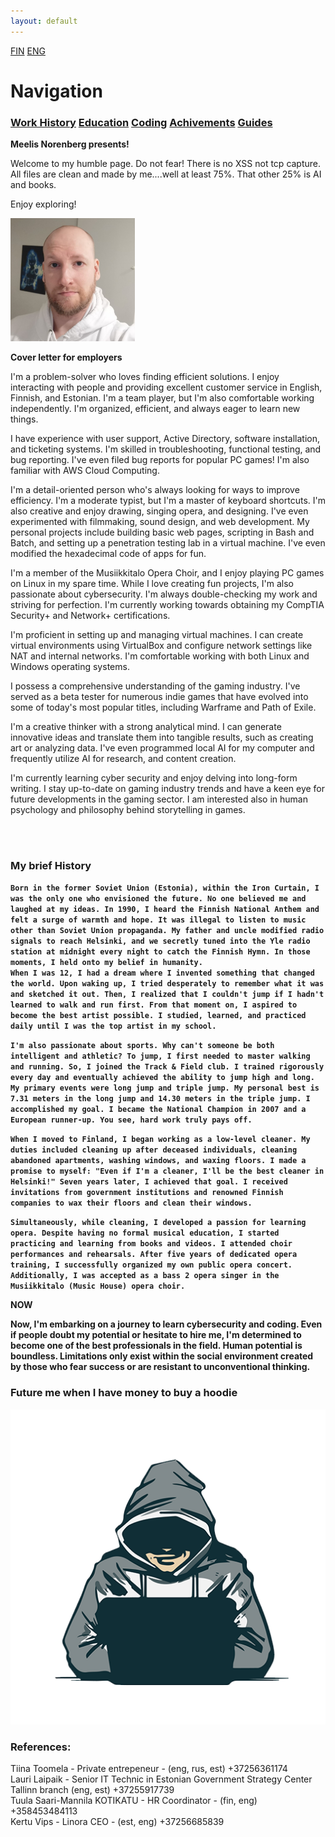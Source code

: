 ```yaml
---
layout: default
---
```


[FIN](IndexFIN.md)  [ENG](index.md)

# Navigation<br>
### **[Work History](WorkHistory.md)   [Education](Education.md)   [Coding](Coding.md)   [Achivements](Achivements.md)   [Guides](Guides.md)**<br>


**Meelis Norenberg presents!**<br>

 Welcome to my humble page. Do not fear! There is no XSS not tcp capture.
 All files are clean and made by me....well at least 75%. That other 25% is AI and books.

 Enjoy exploring!<br>

![Memyselfnme](Meelis_Norenberg_pic_small.png)

**Cover letter for employers**<br>

I'm a problem-solver who loves finding efficient solutions. I enjoy interacting with people and providing excellent customer service in English, Finnish, and Estonian. I'm a team player, but I'm also comfortable working independently. I'm organized, efficient, and always eager to learn new things.

I have experience with user support, Active Directory, software installation, and ticketing systems. I'm skilled in troubleshooting, functional testing, and bug reporting. I've even filed bug reports for popular PC games! I'm also familiar with AWS Cloud Computing.

I'm a detail-oriented person who's always looking for ways to improve efficiency. I'm a moderate typist, but I'm a master of keyboard shortcuts. I'm also creative and enjoy drawing, singing opera, and designing. I've even experimented with filmmaking, sound design, and web development. My personal projects include building basic web pages, scripting in Bash and Batch, and setting up a penetration testing lab in a virtual machine. I've even modified the hexadecimal code of apps for fun.

I'm a member of the Musiikkitalo Opera Choir, and I enjoy playing PC games on Linux in my spare time. While I love creating fun projects, I'm also passionate about cybersecurity. I'm always double-checking my work and striving for perfection. I'm currently working towards obtaining my CompTIA Security+ and Network+ certifications.

I'm proficient in setting up and managing virtual machines. I can create virtual environments using VirtualBox and configure network settings like NAT and internal networks. I'm comfortable working with both Linux and Windows operating systems.

I possess a comprehensive understanding of the gaming industry. I've served as a beta tester for numerous indie games that have evolved into some of today's most popular titles, including Warframe and Path of Exile.

I'm a creative thinker with a strong analytical mind. I can generate innovative ideas and translate them into tangible results, such as creating art or analyzing data. I've even programmed local AI for my computer and frequently utilize AI for research, and content creation.

I'm currently learning cyber security and enjoy delving into long-form writing. I stay up-to-date on gaming industry  trends and have a keen eye for future developments in the gaming sector.
I am interested also in human psychology and philosophy behind storytelling in games.<br>

<br>
<br>

### **My brief History**<br>

**`Born in the former Soviet Union (Estonia), within the Iron Curtain, I was the only one who envisioned the future. No one believed me and laughed at my ideas. In 1990, I heard the Finnish National Anthem and felt a surge of warmth and hope. It was illegal to listen to music other than Soviet Union propaganda. My father and uncle modified radio signals to reach Helsinki, and we secretly tuned into the Yle radio station at midnight every night to catch the Finnish Hymn. In those moments, I held onto my belief in humanity.`**<br>
**`When I was 12, I had a dream where I invented something that changed the world. Upon waking up, I tried desperately to remember what it was and sketched it out. Then, I realized that I couldn't jump if I hadn't learned to walk and run first. From that moment on, I aspired to become the best artist possible. I studied, learned, and practiced daily until I was the top artist in my school.`**

**`I'm also passionate about sports. Why can't someone be both intelligent and athletic? To jump, I first needed to master walking and running. So, I joined the Track & Field club. I trained rigorously every day and eventually achieved the ability to jump high and long. My primary events were long jump and triple jump. My personal best is 7.31 meters in the long jump and 14.30 meters in the triple jump. I accomplished my goal. I became the National Champion in 2007 and a European runner-up. You see, hard work truly pays off.`** <br>

**`When I moved to Finland, I began working as a low-level cleaner. My duties included cleaning up after deceased individuals, cleaning abandoned apartments, washing windows, and waxing floors. I made a promise to myself: "Even if I'm a cleaner, I'll be the best cleaner in Helsinki!" Seven years later, I achieved that goal. I received invitations from government institutions and renowned Finnish companies to wax their floors and clean their windows.`**

**`Simultaneously, while cleaning, I developed a passion for learning opera. Despite having no formal musical education, I started practicing and learning from books and videos. I attended choir performances and rehearsals. After five years of dedicated opera training, I successfully organized my own public opera concert. Additionally, I was accepted as a bass 2 opera singer in the Musiikkitalo (Music House) opera choir.`**<br>

**NOW**<br>

**Now, I'm embarking on a journey to learn cybersecurity and coding. Even if people doubt my potential or hesitate to hire me, I'm determined to become one of the best professionals in the field. Human potential is boundless. Limitations only exist within the social environment created by those who fear success or are resistant to unconventional thinking.**<br>


### Future me when I have money to buy a hoodie

![Hacker](pngegg.png)

### References:<br>
Tiina Toomela - Private entrepeneur - (eng, rus, est) +37256361174<br>
Lauri Laipaik - Senior IT Technic in Estonian Government Strategy Center Tallinn branch (eng, est) +37255917739 <br>
Tuula Saari-Mannila KOTIKATU - HR Coordinator - (fin, eng) +358453484113 <br>
Kertu Vips - Linora CEO - (est, eng) +37256685839 <br>



